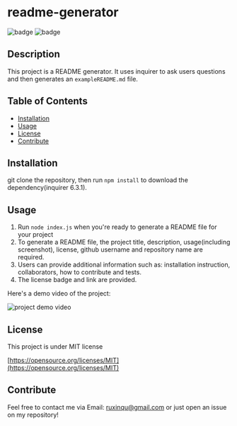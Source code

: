 # readme-generator

![badge](https://img.shields.io/badge/License-MIT-green.svg)
![badge](https://img.shields.io/github/languages/top/ruxinqu/readme-generator)

## Description

This project is a README generator. It uses inquirer to ask users questions and then generates an `exampleREADME.md` file. 

## Table of Contents
- [Installation](#installation)
- [Usage](#usage)
- [License](#license)
- [Contribute](#contribute)

## Installation

git clone the repository, then run `npm install` to download the dependency(inquirer 6.3.1).

## Usage

1. Run `node index.js` when you're ready to generate a README file for your project
2. To generate a README file, the project title, description, usage(including screenshot), license, github username and repository name are required.
3. Users can provide additional information such as: installation instruction, collaborators, how to contribute and tests.
4. The license badge and link are provided.

Here's a demo video of the project:

![project demo video](https://watch.screencastify.com/v/XgKOOaGFlaOcMt2j10tk)

## License

This project is under MIT license

[https://opensource.org/licenses/MIT](https://opensource.org/licenses/MIT)

## Contribute
Feel free to contact me via Email: ruxinqu@gmail.com or just open an issue on my repository!